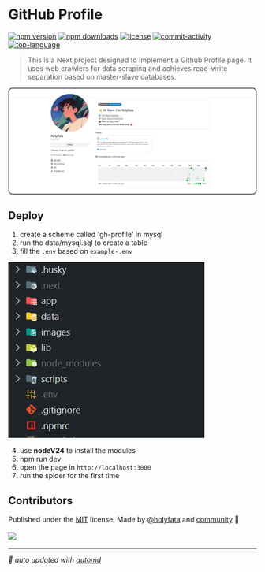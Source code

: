 # GitHub Profile

[![npm version](https://img.shields.io/npm/v/@holyfata/gh-profile)](https://npmjs.com/package/@holyfata/gh-profile)
[![npm downloads](https://img.shields.io/npm/dm/@holyfata/gh-profile)](https://npm.chart.dev/@holyfata/gh-profile)
[![license](https://img.shields.io/github/license/holyfata/gh-profile)](https://github.com/holyfata/gh-profile/blob/master/LICENSE)
[![commit-activity](https://img.shields.io/github/commit-activity/t/holyfata/gh-profile)](https://github.com/holyfata/gh-profile/pulse)
[![top-language](https://img.shields.io/github/languages/top/holyfata/gh-profile)](https://github.com/holyfata/gh-profile)

> This is a Next project designed to implement a Github Profile page. It uses web crawlers for data scraping and achieves read-write separation based on master-slave databases.

<p align="center" style="border: 2px solid #666; border-radius: 8px;">
  <img src="./images/preview.png" alt="Preview" style="border-radius: 8px; max-width: 100%;" />
</p>

## Deploy

1. create a scheme called 'gh-profile' in mysql
2. run the data/mysql.sql to create a table
3. fill the `.env` based on `example-.env`

![alt text](./images/flower.png)

4. use **nodeV24** to install the modules
5. npm run dev
6. open the page in `http://localhost:3000`
7. run the spider for the first time

## Contributors

<!-- automd:contributors github="holyfata/gh-profile" author="holyfata" license="MIT" -->

Published under the [MIT](https://github.com/holyfata/gh-profile/blob/main/LICENSE) license.
Made by [@holyfata](https://github.com/holyfata) and [community](https://github.com/holyfata/gh-profile/graphs/contributors) 💛
<br><br>
<a href="https://github.com/holyfata/gh-profile/graphs/contributors">
<img src="https://contrib.rocks/image?repo=holyfata/gh-profile" />
</a>

<!-- /automd -->

<!-- automd:with-automd -->

---

_🤖 auto updated with [automd](https://automd.unjs.io)_

<!-- /automd -->
